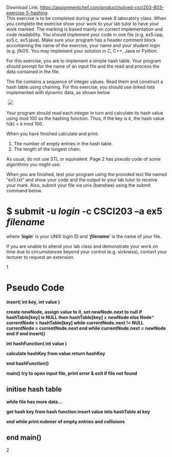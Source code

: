 Download Link: https://assignmentchef.com/product/solved-csci203-803-exercise-5-hashing
<br>
This exercise is to be completed during your week 8 laboratory class. When you complete the exercise show your work to your lab tutor to have your work marked. The marking is based mainly on correct implementation and code readability. You should implement your code in one file (e.g. ex5.cpp, ex5.c, ex5.java). Make sure your program has a header comment block accontaining the name of the exercise, your name and your student login (e.g. jfk01). You may implement your solution in C, C++, Java or Python.




For this exercise, you are to implement a simple hash table. Your program should prompt for the name of an input file and the read and process the data contained in the file.




The file contains a sequence of integer values. Read them and construct a hash table using chaining. For this exercise, you should use linked lists implemented with dynamic data, as shown below

<img decoding="async" data-recalc-dims="1" data-src="https://i0.wp.com/www.logicprohub.com/wp-content/uploads/2019/09/306.png?w=980&amp;ssl=1" class="aligncenter lazyload" src="data:image/gif;base64,R0lGODlhAQABAAAAACH5BAEKAAEALAAAAAABAAEAAAICTAEAOw==">

 <noscript>

  <img decoding="async" class="aligncenter" src="https://i0.wp.com/www.logicprohub.com/wp-content/uploads/2019/09/306.png?w=980&amp;ssl=1" data-recalc-dims="1">

 </noscript>




Your program should read each integer in turn and calculate its hash value using mod 100 as the hashing function. Thus, if the key is <em>k</em>, the hash value h(<em>k</em>) = <em>k </em>mod 100.




When you have finished calculate and print:

<ol>

 <li>The number of empty entries in the hash table.</li>

 <li>The length of the longest chain.</li>

</ol>




As usual, do not use STL or equivalent. Page 2 has pseudo code of some algorithms you might use.




When you are finished, test your program using the provided text file named “ex5.txt” and show your code and the output to your lab tutor to receive your mark. Also, submit your file via unix (banshee) using the submit command below.




<h1>$ submit -u <em>login </em>-c CSCI203 –a ex5 <em>filename </em></h1>

<strong><em> </em></strong>

where ‘<strong><em>login</em></strong>‘ is your UNIX login ID and ‘<strong><em>filename</em></strong>’ is the name of your file.




If you are unable to attend your lab class and demonstrate your work on time due to circumstances beyond your control (e.g. sickness), contact your lecturer  to request an extension.




1




<strong> </strong>

<h1>Pseudo Code</h1>

<strong> </strong>

<strong>  </strong>

<strong>insert( int key, int value ) </strong>

<strong> </strong>

<strong>   create newNode, assign value to it,     set newNode.next to null    if hashTable[key] is NULL then         hashTable[key] = newNode    else         Node^ currentNode = hashTable[key]         while currentNode.next != NULL             currentNode = currentNode.next         end while         currentNode.next = newNode    end if  end insert() </strong>

<strong> </strong>

<strong>  </strong>

<strong>int hashFunction( int value ) </strong>

<strong> </strong>

<strong>      calculate hashKey from value     return hashKey </strong>

<strong> </strong>

<strong>end hashFunction() </strong>

<strong> </strong>

<strong>  </strong>

<strong>main()     try to open input file,   print error &amp; exit if file not found </strong>

<strong> </strong>

<h2>      initise hash table</h2>

<strong>      while file has more data… </strong>

<strong>            get hash key from hash function         insert value into hashTable at key </strong>

<strong> </strong>

<strong>      end while       print nubmer of empty entries and collisions </strong>

<strong>       </strong>

<h2>end main()</h2>

<strong> </strong>

2


